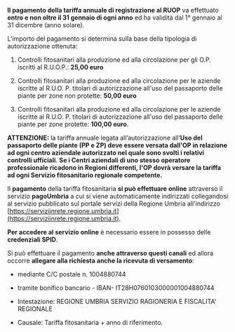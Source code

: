 **ll pagamento della tariffa annuale di registrazione al RUOP** va effettuato **entro e non oltre il 31 gennaio di ogni anno** ed ha validità dal 1° gennaio al 31 dicembre (anno solare).

L’importo del pagamento si determina sulla base della tipologia di autorizzazione ottenuta:

1. Controlli fitosanitari alla produzione ed alla circolazione per gli O.P. iscritti al R.U.O.P.: **25,00 euro**

2. Controlli fitosanitari alla produzione ed alla circolazione per le aziende iscritte al R.U.O. P. titolari di autorizzazione all'uso del passaporto delle piante per zone non protette: **50,00 euro**

3. Controlli fitosanitari alla produzione ed alla circolazione per le aziende iscritte al R.U.O. P. titolari di autorizzazione all'uso del passaporto delle piante per zone protette: **100,00 euro**.

**ATTENZIONE:** la tariffa annuale legata all’autorizzazione all’**Uso del passaporto delle piante (PP e ZP) deve essere versata dall'OP in relazione ad ogni centro aziendale autorizzato nel quale sono svolti i relativi controlli ufficiali**. **Se i Centri aziendali di uno stesso operatore professionale ricadono in Regioni differenti, l'OP dovrà versare la tariffa ad ogni Servizio fitosanitario regionale competente.**

Il **pagamento** della tariffa fitosanitaria **si può effettuare online** attraverso il servizio **pagoUmbria** a cui si viene automaticamente indirizzati collegandosi al servizio pubblicato sul portale servizi della Regione Umbria all'indirizzo [https://serviziinrete.regione.umbria.it](https://serviziinrete.regione.umbria.it).

**Per accedere al servizio online** è necessario essere in possesso delle **credenziali SPID**.


Si può effettuare il pagamento **anche attraverso questi canali** ed allora occorre **allegare alla richiesta anche la ricevuta di versamento**:

- mediante C/C postale n. 1004880744

- tramite bonifico bancario - IBAN- IT28H0760103000001004880744

- Intestazione: REGIONE UMBRIA SERVIZIO RAGIONERIA E FISCALITA' REGIONALE

- Causale: Tariffa fitosanitaria + anno di riferimento.
